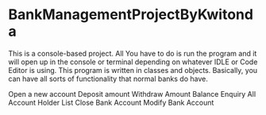 # BankManagementProjectByKwitonda
This is a console-based project. All You have to do is run the program and it will open up in the console or terminal depending on whatever IDLE or Code Editor is using. This program is written in classes and objects.
Basically, you can have all sorts of functionality that normal banks do have.

Open a new account
Deposit amount
Withdraw Amount
Balance Enquiry
All Account Holder List
Close Bank Account
Modify Bank Account
